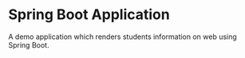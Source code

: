 # Spring Boot Application
A demo application which renders students information on web using Spring Boot.
